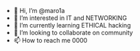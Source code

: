 - 👋 Hi, I’m @maro1a
- 👀 I’m interested in IT and NETWORKING 
- 🌱 I’m currently learning ETHICAL hacking
- 💞️ I’m looking to collaborate on community
- 📫 How to reach me 0000

<!---
maro1a/maro1a is a ✨ special ✨ repository because its `README.md` (this file) appears on your GitHub profile.
You can click the Preview link to take a look at your changes.
--->
